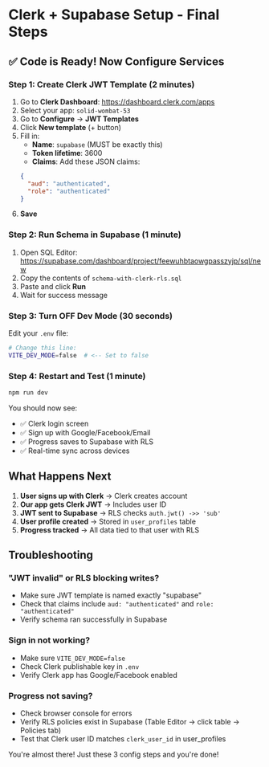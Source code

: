 # Clerk + Supabase Setup - Final Steps

## ✅ Code is Ready! Now Configure Services

### Step 1: Create Clerk JWT Template (2 minutes)

1. Go to **Clerk Dashboard**: https://dashboard.clerk.com/apps
2. Select your app: `solid-wombat-53`
3. Go to **Configure** → **JWT Templates**
4. Click **New template** (+ button)
5. Fill in:
   - **Name**: `supabase` (MUST be exactly this)
   - **Token lifetime**: 3600
   - **Claims**: Add these JSON claims:
   ```json
   {
     "aud": "authenticated",
     "role": "authenticated"
   }
   ```
6. **Save**

### Step 2: Run Schema in Supabase (1 minute)

1. Open SQL Editor: https://supabase.com/dashboard/project/feewuhbtaowgpasszyjp/sql/new
2. Copy the contents of `schema-with-clerk-rls.sql`
3. Paste and click **Run**
4. Wait for success message

### Step 3: Turn OFF Dev Mode (30 seconds)

Edit your `.env` file:

```bash
# Change this line:
VITE_DEV_MODE=false  # <-- Set to false
```

### Step 4: Restart and Test (1 minute)

```bash
npm run dev
```

You should now see:

- ✅ Clerk login screen
- ✅ Sign up with Google/Facebook/Email
- ✅ Progress saves to Supabase with RLS
- ✅ Real-time sync across devices

## What Happens Next

1. **User signs up with Clerk** → Clerk creates account
2. **Our app gets Clerk JWT** → Includes user ID
3. **JWT sent to Supabase** → RLS checks `auth.jwt() ->> 'sub'`
4. **User profile created** → Stored in `user_profiles` table
5. **Progress tracked** → All data tied to that user with RLS

## Troubleshooting

### "JWT invalid" or RLS blocking writes?

- Make sure JWT template is named exactly "supabase"
- Check that claims include `aud: "authenticated"` and `role: "authenticated"`
- Verify schema ran successfully in Supabase

### Sign in not working?

- Make sure `VITE_DEV_MODE=false`
- Check Clerk publishable key in `.env`
- Verify Clerk app has Google/Facebook enabled

### Progress not saving?

- Check browser console for errors
- Verify RLS policies exist in Supabase (Table Editor → click table → Policies tab)
- Test that Clerk user ID matches `clerk_user_id` in user_profiles

You're almost there! Just these 3 config steps and you're done!
